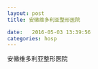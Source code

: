 ```yaml
--- 
layout: post 
title: 安徽维多利亚整形医院

date:   2016-05-03 13:39:56 
categories: hosp 
--- 
```

   
安徽维多利亚整形医院
